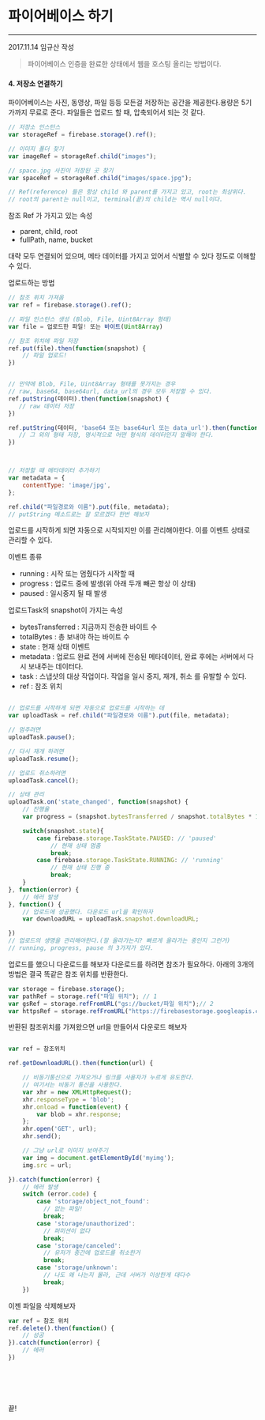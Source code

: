 # 파이어베이스 하기
-----
2017.11.14 임규산 작성

> 파이어베이스 인증을 완료한 상태에서 웹을 호스팅 올리는 방법이다.


#### 4. 저장소 연결하기


파이어베이스는 사진, 동영상, 파일 등등 모든걸 저장하는 공간을 제공한다.용량은 5기가까지 무료로 준다. 파일들은 업로드 할 때, 압축되어서 되는 것 같다.

```javascript
// 저장소 인스턴스
var storageRef = firebase.storage().ref();

// 이미지 폴더 찾기
var imageRef = storageRef.child("images");

// space.jpg 사진이 저장된 곳 찾기
var spaceRef = storageRef.child("images/space.jpg");

// Ref(reference) 들은 항상 child 와 parent를 가지고 있고, root는 최상위다.
// root의 parent는 null이고, terminal(끝)의 child는 역시 null이다.

```

참조 Ref 가 가지고 있는 속성
- parent, child, root
- fullPath, name, bucket

대략 모두 연결되어 있으며, 메타 데이터를 가지고 있어서 식별할 수 있다 정도로 이해할수 있다.


업로드하는 방법

```javascript
// 참조 위치 가져옴
var ref = firebase.storage().ref();

// 파일 인스턴스 생성 (Blob, File, Uint8Array 형태)
var file = 업로드한 파일! 또는 바이트(Uint8Array)

// 참조 위치에 파일 저장
ref.put(file).then(function(snapshot) {
    // 파일 업로드!
})


// 만약에 Blob, File, Uint8Array 형태를 못가지는 경우
// raw, base64, base64url, data_url의 경우 모두 저장할 수 있다.
ref.putString(데이터).then(function(snapshot) {
   // raw 데이터 저장
})

ref.putString(데이터, 'base64 또는 base64url 또는 data_url').then(function(snapshot) {
   // 그 외의 형태 저장, 명시적으로 어떤 형식의 데이터인지 말해야 한다.
})



// 저장할 때 메타데이터 추가하기
var metadata = {
    contentType: 'image/jpg',
};

ref.child("파일경로와 이름").put(file, metadata);
// putString 메소드로는 잘 모르겠다 한번 해보자

```


업로드를 시작하게 되면 자동으로 시작되지만 이를 관리해야한다. 이를 이벤트 상태로 관리할 수 있다.

이벤트 종류
- running : 시작 또는 멈췄다가 시작할 때
- progress : 업로드 중에 발생(위 아래 두개 빼곤 항상 이 상태)
- paused : 일시중지 될 때 발생

업로드Task의 snapshot이 가지는 속성
- bytesTransferred : 지금까지 전송한 바이트 수
- totalBytes : 총 보내야 하는 바이트 수
- state : 현재 상태 이벤트
- metadata : 업로드 완료 전에 서버에 전송된 메타데이터, 완료 후에는 서버에서 다시 보내주는 데이터다.
- task : 스냅샷의 대상 작업이다. 작업을 일시 중지, 재개, 취소 를 유발할 수 있다.
- ref : 참조 위치

```javascript

// 업로드를 시작하게 되면 자동으로 업로드를 시작하는 데
var uploadTask = ref.child("파일경로와 이름").put(file, metadata);

// 멈추려면
uploadTask.pause();

// 다시 재개 하려면
uploadTask.resume();

// 업로드 취소하려면
uploadTask.cancel();

// 상태 관리
uploadTask.on('state_changed', function(snapshot) {
    // 진행율
    var progress = (snapshot.bytesTransferred / snapshot.totalBytes * 100);

    switch(snapshot.state){
        case firebase.storage.TaskState.PAUSED: // 'paused'
            // 현재 상태 멈춤
            break;
        case firebase.storage.TaskState.RUNNING: // 'running'
            // 현재 상태 진행 중
            break;
    }   
}, function(error) {
    // 에러 발생
}, function() {
    // 업로드에 성공했다. 다운로드 url을 확인하자
    var downloadURL = uploadTask.snapshot.downloadURL;

})
// 업로드의 생명을 관리해야한다.(잘 올라가는지? 빠르게 올라가는 중인지 그런거)
// running, progress, pause 의 3가지가 있다.


```


업로드를 했으니 다운로드를 해보자
다운로드를 하려면 참조가 필요하다. 아래의 3개의 방법은 결국 똑같은 참조 위치를 반환한다.

```javascript
var storage = firebase.storage();
var pathRef = storage.ref("파일 위치"); // 1
var gsRef = storage.refFromURL("gs://bucket/파일 위치");// 2
var httpsRef = storage.refFromURL("https://firebasestorage.googleapis.com/b/bucket/파일 위치");// 3

```

반환된 참조위치를 가져왔으면 url을 만들어서 다운로드 해보자

```javascript

var ref = 참조위치

ref.getDownloadURL().then(function(url) {

    // 비동기통신으로 가져오거나 링크를 사용자가 누르게 유도한다.
    // 여기서는 비동기 통신을 사용한다.
    var xhr = new XMLHttpRequest();
    xhr.responseType = 'blob';
    xhr.onload = function(event) {
        var blob = xhr.response;
    };
    xhr.open('GET', url);
    xhr.send();

    // 그냥 url로 이미지 보여주기
    var img = document.getElementById('myimg');
    img.src = url;

}).catch(function(error) {
    // 에러 발생
    switch (error.code) {
        case 'storage/object_not_found':
          // 없는 파일!
          break;
        case 'storage/unauthorized':
          // 퍼미션이 없다
          break;
        case 'storage/canceled':
          // 유저가 중간에 업로드를 취소한거
          break;
        case 'storage/unknown':
          // 나도 왜 나는지 몰라, 근데 서버가 이상한게 대다수
          break;
    })

```

이젠 파일을 삭제해보자

```javascript
var ref = 참조 위치
ref.delete().then(function() {
    // 성공
}).catch(function(error) {
    // 에러
})
```

```javascript

```

```javascript

```

```javascript

```

```javascript

```

```javascript

```

끝!
